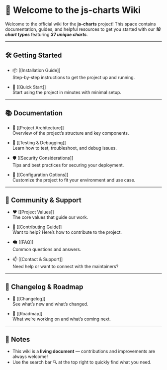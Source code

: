 # 📘 Welcome to the __js-charts__ Wiki

Welcome to the official wiki for the **js-charts** project! This space contains documentation, guides, and helpful resources to get you started with our ***18 chart types*** featuring ***37 unique charts***.

---

## 🛠️ Getting Started

- 📦 [[Installation Guide]]  
  Step-by-step instructions to get the project up and running.

- 🚀 [[Quick Start]]  
  Start using the project in minutes with minimal setup.

---

## 📚 Documentation

- 📄 [[Project Architecture]]  
  Overview of the project’s structure and key components.

- 🧪 [[Testing & Debugging]]  
  Learn how to test, troubleshoot, and debug issues.

- 🛡️ [[Security Considerations]]  
  Tips and best practices for securing your deployment.

- 🧰 [[Configuration Options]]  
  Customize the project to fit your environment and use case.

---

## 💬 Community & Support

- ❤️ [[Project Values]]  
  The core values that guide our work.

- 🤝 [[Contributing Guide]]  
  Want to help? Here’s how to contribute to the project.

- 🗨️ [[FAQ]]  
  Common questions and answers.

- 📫 [[Contact & Support]]  
  Need help or want to connect with the maintainers?

---

## 📅 Changelog & Roadmap

- 📌 [[Changelog]]  
  See what’s new and what’s changed.

- 🔭 [[Roadmap]]  
  What we’re working on and what’s coming next.

---

## 🧠 Notes

- This wiki is a **living document** — contributions and improvements are always welcome!
- Use the search bar 🔍 at the top right to quickly find what you need.
